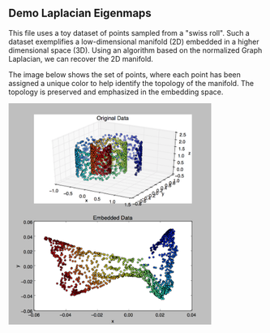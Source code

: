 ## Demo Laplacian Eigenmaps

This file uses a toy dataset of points sampled from a "swiss roll". Such a dataset exemplifies a low-dimensional manifold (2D) embedded in a higher dimensional space (3D). Using an algorithm based on the normalized Graph Laplacian, we can recover the 2D manifold.

The image below shows the set of points, where each point has been assigned a unique color to help identify the topology of the manifold. The topology is preserved and emphasized in the embedding space.  

<img src="./screenshot_swissroll_1.png" width="400">

